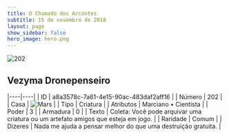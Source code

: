 ```yaml
---
title: O Chamado dos Arcontes
subtitle: 15 de novembro de 2018
layout: page
show_sidebar: false
hero_image: hero.png
---
```


![202](https://cdn.keyforgegame.com/media/card_front/pt/341_202_99C5PXMWC2M7_pt.png)

## Vezyma Dronepenseiro

|----|----|
| ID | a8a3578c-7a61-4e15-90ac-483daf2aff16 |
| Número | 202 |
| Casa | ![Mars](https://archonarcana.com/images/thumb/d/de/Mars.png/22px-Mars.png "Marte") |
| Tipo | Criatura |
| Atributos | Marciano • Cientista |
| Poder | 3 |
| Armadura | 0 |
| Texto | Coleta: Você pode arquivar uma criatura ou um artefato amigos que esteja em jogo. |
| Raridade | Comum |
| Dizeres | Nada me ajuda a pensar melhor do que uma destruição gratuita. |
